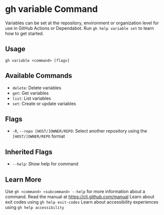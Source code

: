 # gh variable Command

Variables can be set at the repository, environment or organization level for use in
GitHub Actions or Dependabot. Run `gh help variable set` to learn how to get started.

## Usage

```
gh variable <command> [flags]
```

## Available Commands

*   `delete`: Delete variables
*   `get`: Get variables
*   `list`: List variables
*   `set`: Create or update variables

## Flags

*   `-R`, `--repo [HOST/]OWNER/REPO`: Select another repository using the `[HOST/]OWNER/REPO` format

## Inherited Flags

*   `--help`: Show help for command

## Learn More

Use `gh <command> <subcommand> --help` for more information about a command.
Read the manual at https://cli.github.com/manual
Learn about exit codes using `gh help exit-codes`
Learn about accessibility experiences using `gh help accessibility`
